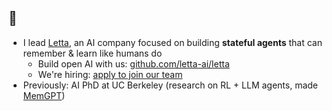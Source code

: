 ## 👾

- I lead [Letta](https://www.letta.com), an AI company focused on building **stateful agents** that can remember & learn like humans do
  - Build open AI with us: [github.com/letta-ai/letta](https://github.com/letta-ai/letta)
  - We're hiring: [apply to join our team](https://jobs.ashbyhq.com/letta)
- Previously: AI PhD at UC Berkeley (research on RL + LLM agents, made [MemGPT](https://research.memgpt.ai))
